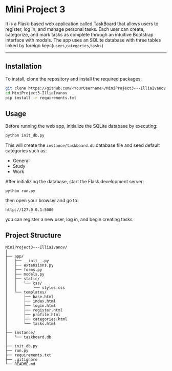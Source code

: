 # Mini Project 3

It is a Flask-based web application called TaskBoard that allows users to register, log in, and manage personal tasks.
Each user can create, categorize, and mark tasks as complete through an intuitive Bootstrap interface with modals. 
The app uses an SQLite database with three tables linked by foreign keys(`users`,`categories`,`tasks`)

---

## Installation

To install, clone the repository and install the required packages:

```bash
git clone https://github.com/<YourUsername>/MiniProject3---IlliaIvanov.git
cd MiniProject3-IlliaIvanov
pip install -r requirements.txt
```
## Usage

Before running the web app, initialize the SQLite database by executing:

```bash
python init_db.py
```
This will create the `instance/taskboard.db` database file and seed default categories such as:
* General
* Study
* Work

After initializing the database, start the Flask development server:

```
python run.py
```

then open your browser and go to:
```
http://127.0.0.1:5000
```

you can register a new user, log in, and begin creating tasks.


## Project Structure
```
MiniProject3---IlliaIvanov/
│
├── app/
│   ├── __init__.py
│   ├── extensions.py
│   ├── forms.py
│   ├── models.py
│   ├── static/
│   │   └── css/
│   │       └── styles.css
│   └── templates/
│       ├── base.html
│       ├── index.html
│       ├── login.html
│       ├── register.html
│       ├── profile.html
│       ├── categories.html
│       └── tasks.html
│
├── instance/
│   └── taskboard.db
│
├── init_db.py
├── run.py
├── requirements.txt
├── .gitignore
└── README.md
```
